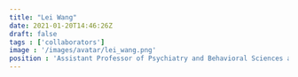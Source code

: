 ```yaml
---
title: "Lei Wang"
date: 2021-01-20T14:46:26Z
draft: false
tags : ['collaborators']
image : '/images/avatar/lei_wang.png'
position : 'Assistant Professor of Psychiatry and Behavioral Sciences and Radiology, Northwestern University'
---
```


